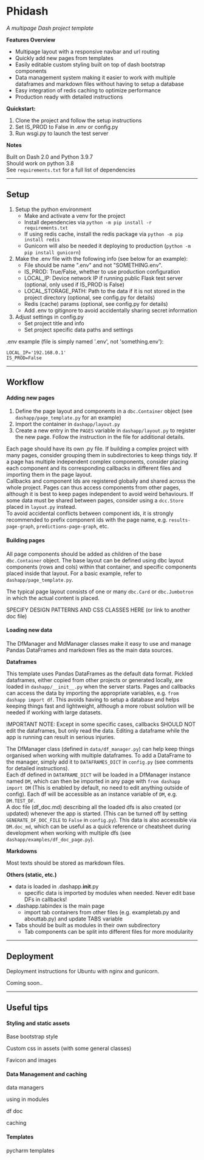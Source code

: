 Phidash
=======
*A multipage Dash project template*

**Features Overview**

* Multipage layout with a responsive navbar and url routing
* Quickly add new pages from templates
* Easily editable custom styling built on top of dash bootstrap components
* Data management system making it easier to work with multiple dataframes and markdown files without having to setup a database
* Easy integration of redis caching to optimize performance
* Production ready with detailed instructions


**Quickstart:**

1. Clone the project and follow the setup instructions
2. Set IS_PROD to False in .env or config.py
3. Run wsgi.py to launch the test server


**Notes**
  
Built on Dash 2.0 and Python 3.9.7  
Should work on python 3.8  
See `requirements.txt` for a full list of dependencies

***

Setup
-----

1. Setup the python environment
    * Make and activate a venv for the project
    * Install dependencies via `python -m pip install -r requirements.txt`
    * If using redis cache, install the redis package via `python -m pip install redis`
    * Gunicorn will also be needed it deploying to production (`python -m pip install gunicorn`)
2. Make the .env file with the following info (see below for an example):
    * File should be name ".env" and not "SOMETHING.env". 
    * IS_PROD: True/False, whether to use production configuration
    * LOCAL_IP: Device network IP if running public Flask test server (optional, only used if IS_PROD is False)
    * LOCAL_STORAGE_PATH: Path to the data if it is not stored in the project directory (optional, see config.py for details)
    * Redis (cache) params (optional, see config.py for details)
    * Add .env to gitignore to avoid accidentally sharing secret information 
3. Adjust settings in config.py
    * Set project title and info
    * Set project specific data paths and settings

.env example (file is simply named '.env', not 'something.env'):
```
LOCAL_IP='192.168.0.1'
IS_PROD=False
```

***

Workflow
--------

#### Adding new pages

1. Define the page layout and components in a `dbc.Container` object (see `dashapp/page_template.py` for an example)
2. Import the container in `dashapp/layout.py`
3. Create a new entry in the `PAGES` variable in `dashapp/layout.py` to register the new page. Follow the instruction in the file for additional details.

Each page should have its own .py file. If building a complex project with many pages, consider grouping them in subdirectories to keep things tidy. 
If a page has multiple independent complex components, consider placing each component and its corresponding callbacks in different files and importing
them in the page layout.  
Callbacks and component Ids are registered globally and shared across the whole project. Pages can thus access components from other pages, although it 
is best to keep pages independent to avoid weird behaviours. If some data must be shared between pages, consider using a `dcc.Store` placed in 
`layout.py` instead.  
To avoid accidental conflicts between component ids, it is strongly recommended to prefix component ids with the page name, e.g. `results-page-graph`, `predictions-page-graph`, etc.

#### Building pages

All page components should be added as children of the base `dbc.Container` object. The base layout can be defined using dbc layout 
components (rows and cols) within that container, and specific components placed inside that layout. For a basic example, 
refer to `dashapp/page_template.py`.

The typical page layout consists of one or many `dbc.Card` or `dbc.Jumbotron` in which the actual content is placed. 

SPECIFY DESIGN PATTERNS AND CSS CLASSES HERE (or link to another doc file)


#### Loading new data

The DfManager and MdManager classes make it easy to use and manage Pandas DataFrames and markdown files as the main data sources.

**Dataframes**

This template uses Pandas DataFrames as the default data format. Pickled dataframes, either copied from other projects or generated locally, are loaded in `dashapp/__init__.py` when 
the server starts. Pages and callbacks can access the data by importing the appropriate variables, e.g. `from dashapp import df`. This avoids having to 
setup a database and helps keeping things fast and lightweight, although a more robust solution will be needed if working with large datasets.

IMPORTANT NOTE: Except in some specific cases, callbacks SHOULD NOT edit the dataframes, but only read the data. Editing a dataframe while the app is running can result in serious injuries.

The DfManager class (defined in `data/df_manager.py`) can help keep things organised when working with multiple dataframes. To add a DataFrame to the manager, 
simply add it to `DATAFRAMES_DICT` in `config.py` (see comments for detailed instructions).  
Each df defined in `DATAFRAME_DICT` will be loaded in a DfManager instance named `DM`, which can then be imported in any page with 
`from dashapp import DM` (This is enabled by default, no need to edit anything outside of config). Each df will be accessible as an instance variable 
of `DM`, e.g. `DM.TEST_DF`.  
A doc file (df_doc.md) describing all the loaded dfs is also created (or updated) whenever the app is started. (This can be 
turned off by setting `GENERATE_DF_DOC_FILE` to `False` in `config.py`). This data is also accessible via `DM.doc_md`, which can be useful as a quick 
reference or cheatsheet during development when working with multiple dfs (see `dashapp/examples/df_doc_page.py`).

**Markdowns**

Most texts should be stored as markdown files.

**Others (static, etc.)**

* data is loaded in .dashapp.__init__.py
  * specific data is imported by modules when needed. Never edit base DFs in callbacks!
* .dashapp.tabindex is the main page
  * import tab containers from other files (e.g. exampletab.py and abouttab.py) and update TABS variable
* Tabs should be built as modules in their own subdirectory
  * Tab components can be split into different files for more modularity

***

Deployment
----------

Deployment instructions for Ubuntu with nginx and gunicorn.

Coming soon..

***

Useful tips
-----------

#### Styling and static assets

Base bootstrap style

Custom css in assets (with some general classes)

Favicon and images

#### Data Management and caching

data managers

using in modules

df doc

caching

#### Templates

pycharm templates

#### 



